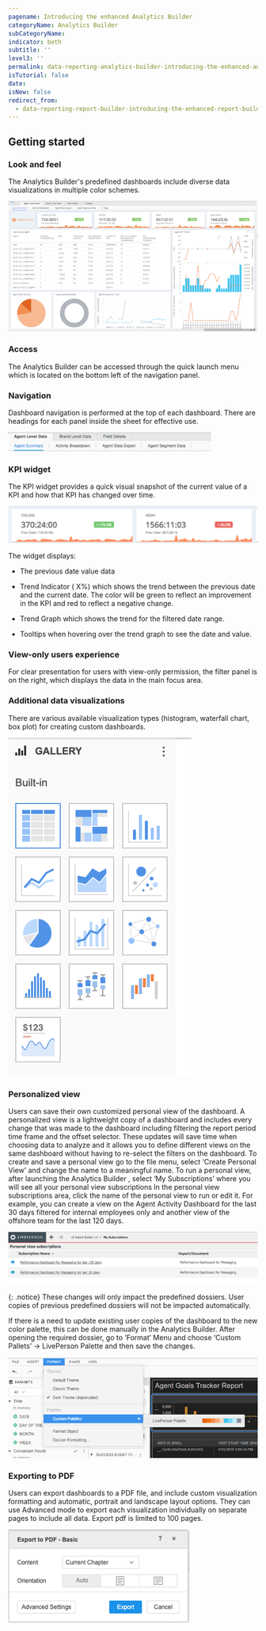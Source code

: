 ```yaml
---
pagename: Introducing the enhanced Analytics Builder
categoryName: Analytics Builder
subCategoryName:
indicator: both
subtitle: ''
level3: ''
permalink: data-reporting-analytics-builder-introducing-the-enhanced-analytics-builder.html
isTutorial: false
date:
isNew: false
redirect_from:
  - data-reporting-report-builder-introducing-the-enhanced-report-builder.html
---
```


## Getting started
### Look and feel

The Analytics Builder's predefined dashboards include diverse data visualizations in multiple color schemes.

![](img/new-look-and-feel.png)

### Access
The Analytics Builder can be accessed through the quick launch menu which is located on the bottom left of the navigation panel.

### Navigation
Dashboard navigation is performed at the top of each dashboard. There are headings for each panel inside the sheet for effective use.

![](img/navigation.png)

### KPI widget
The KPI widget provides a quick visual snapshot of the current value of a KPI and how that KPI has changed over time.

![](img/new-kpi-widget.png)

The widget displays:

* The previous date value data

* Trend Indicator ( X%) which shows the trend between the previous date and the current date. The color will be green to reflect an improvement in the KPI and  red to reflect a negative change.

* Trend Graph which shows the trend for the filtered date range.

* Tooltips when hovering over the trend graph to see the date and value.

### View-only users experience
For clear presentation for users with view-only permission, the filter panel is on the right, which displays the data in the main focus area.

### Additional data visualizations
There are various available visualization types (histogram, waterfall chart, box plot) for creating custom dashboards. 

![](img/additional-data.png)

### Personalized view
Users can save their own customized personal view of the dashboard. A personalized view is a lightweight copy of a dashboard and includes every change that was made to the dashboard including filtering the report period time frame and the offset selector. These updates will save time when choosing data to analyze and it allows you to define different views on the same dashboard without having to re-select the filters on the dashboard.
To create and save a personal view go to the file menu, select ‘Create Personal View’ and change the name to a meaningful name.
To run a personal view, after launching the Analytics Builder , select ‘My Subscriptions’ where you will see all your personal view subscriptions In the personal view subscriptions area, click the name of the personal view to run or edit it.
For example, you can create a view on the Agent Activity Dashboard for the last 30 days filtered for internal employees only and another view of the offshore team for the last 120 days. 

![](img/personalized-view.png)

{: .notice}
These changes will only impact the predefined dossiers. User copies of previous predefined  dossiers will not be impacted automatically. 

If there is a need to update existing user copies of the dashboard to the new color palette, this can be done manually in the Analytics Builder. After opening the required dossier, go to ‘Format’ Menu and choose ‘Custom Pallets’ -> LivePerson Palette and then save the changes.

![](img/pallete.png)

### Exporting to PDF
Users can export dashboards to a PDF file, and include custom visualization formatting and automatic, portrait and landscape layout options. They can use Advanced mode to export each visualization individually on separate pages to include all data. Export pdf is limited to 100 pages.

![](img/export-to-pdf.png)
